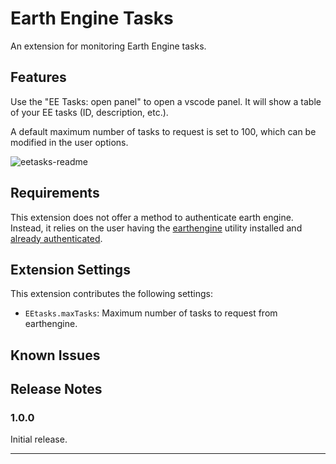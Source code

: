 # Earth Engine Tasks

An extension for monitoring Earth Engine tasks. 

## Features

Use the "EE Tasks: open panel" to open a vscode panel. It will show a table of your EE tasks (ID, description, etc.).

A default maximum number of tasks to request is set to 100, which can be modified in the user options. 

![eetasks-readme](https://raw.githubusercontent.com/lopezvoliver/eetasks/main/eetasks-readme.gif)

## Requirements

This extension does not offer a method to authenticate earth engine. Instead, it relies on the user having the [earthengine](https://developers.google.com/earth-engine/guides/command_line) utility installed and [already authenticated](https://developers.google.com/earth-engine/guides/command_line#authenticate).  

## Extension Settings


This extension contributes the following settings:

* `EEtasks.maxTasks`: Maximum number of tasks to request from earthengine.

## Known Issues

## Release Notes

### 1.0.0

Initial release. 

---